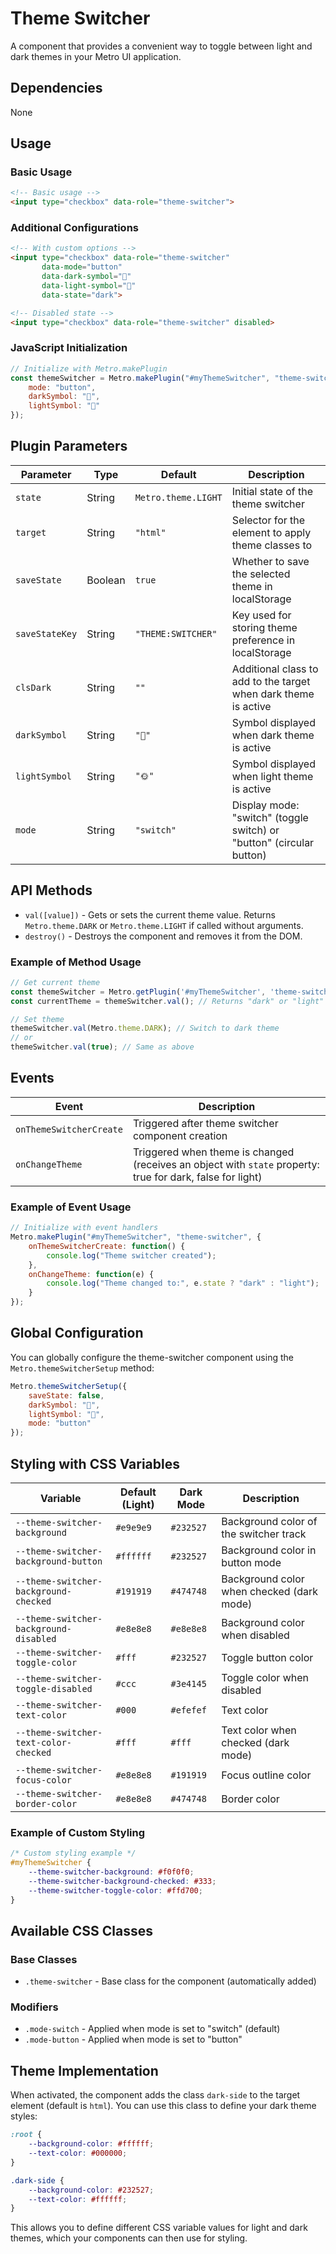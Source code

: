 # Theme Switcher

A component that provides a convenient way to toggle between light and dark themes in your Metro UI application.

## Dependencies

None

## Usage

### Basic Usage

```html
<!-- Basic usage -->
<input type="checkbox" data-role="theme-switcher">
```

### Additional Configurations

```html
<!-- With custom options -->
<input type="checkbox" data-role="theme-switcher" 
       data-mode="button" 
       data-dark-symbol="🌚" 
       data-light-symbol="🌝"
       data-state="dark">

<!-- Disabled state -->
<input type="checkbox" data-role="theme-switcher" disabled>
```

### JavaScript Initialization

```javascript
// Initialize with Metro.makePlugin
const themeSwitcher = Metro.makePlugin("#myThemeSwitcher", "theme-switcher", {
    mode: "button",
    darkSymbol: "🌚",
    lightSymbol: "🌝"
});
```

## Plugin Parameters

| Parameter | Type | Default | Description |
| --------- | ---- | ------- | ----------- |
| `state` | String | `Metro.theme.LIGHT` | Initial state of the theme switcher |
| `target` | String | `"html"` | Selector for the element to apply theme classes to |
| `saveState` | Boolean | `true` | Whether to save the selected theme in localStorage |
| `saveStateKey` | String | `"THEME:SWITCHER"` | Key used for storing theme preference in localStorage |
| `clsDark` | String | `""` | Additional class to add to the target when dark theme is active |
| `darkSymbol` | String | `"🌙"` | Symbol displayed when dark theme is active |
| `lightSymbol` | String | `"🌞"` | Symbol displayed when light theme is active |
| `mode` | String | `"switch"` | Display mode: "switch" (toggle switch) or "button" (circular button) |

## API Methods

+ `val([value])` - Gets or sets the current theme value. Returns `Metro.theme.DARK` or `Metro.theme.LIGHT` if called without arguments.
+ `destroy()` - Destroys the component and removes it from the DOM.

### Example of Method Usage

```javascript
// Get current theme
const themeSwitcher = Metro.getPlugin('#myThemeSwitcher', 'theme-switcher');
const currentTheme = themeSwitcher.val(); // Returns "dark" or "light"

// Set theme
themeSwitcher.val(Metro.theme.DARK); // Switch to dark theme
// or
themeSwitcher.val(true); // Same as above
```

## Events

| Event | Description |
| ----- | ----------- |
| `onThemeSwitcherCreate` | Triggered after theme switcher component creation |
| `onChangeTheme` | Triggered when theme is changed (receives an object with `state` property: true for dark, false for light) |

### Example of Event Usage

```javascript
// Initialize with event handlers
Metro.makePlugin("#myThemeSwitcher", "theme-switcher", {
    onThemeSwitcherCreate: function() {
        console.log("Theme switcher created");
    },
    onChangeTheme: function(e) {
        console.log("Theme changed to:", e.state ? "dark" : "light");
    }
});
```

## Global Configuration

You can globally configure the theme-switcher component using the `Metro.themeSwitcherSetup` method:

```javascript
Metro.themeSwitcherSetup({
    saveState: false,
    darkSymbol: "🌚",
    lightSymbol: "🌝",
    mode: "button"
});
```

## Styling with CSS Variables

| Variable | Default (Light) | Dark Mode | Description |
| -------- | --------------- | --------- | ----------- |
| `--theme-switcher-background` | `#e9e9e9` | `#232527` | Background color of the switcher track |
| `--theme-switcher-background-button` | `#ffffff` | `#232527` | Background color in button mode |
| `--theme-switcher-background-checked` | `#191919` | `#474748` | Background color when checked (dark mode) |
| `--theme-switcher-background-disabled` | `#e8e8e8` | `#e8e8e8` | Background color when disabled |
| `--theme-switcher-toggle-color` | `#fff` | `#232527` | Toggle button color |
| `--theme-switcher-toggle-disabled` | `#ccc` | `#3e4145` | Toggle color when disabled |
| `--theme-switcher-text-color` | `#000` | `#efefef` | Text color |
| `--theme-switcher-text-color-checked` | `#fff` | `#fff` | Text color when checked (dark mode) |
| `--theme-switcher-focus-color` | `#e8e8e8` | `#191919` | Focus outline color |
| `--theme-switcher-border-color` | `#e8e8e8` | `#474748` | Border color |

### Example of Custom Styling

```css
/* Custom styling example */
#myThemeSwitcher {
    --theme-switcher-background: #f0f0f0;
    --theme-switcher-background-checked: #333;
    --theme-switcher-toggle-color: #ffd700;
}
```

## Available CSS Classes

### Base Classes
- `.theme-switcher` - Base class for the component (automatically added)

### Modifiers
- `.mode-switch` - Applied when mode is set to "switch" (default)
- `.mode-button` - Applied when mode is set to "button"

## Theme Implementation

When activated, the component adds the class `dark-side` to the target element (default is `html`). You can use this class to define your dark theme styles:

```css
:root {
    --background-color: #ffffff;
    --text-color: #000000;
}

.dark-side {
    --background-color: #232527;
    --text-color: #ffffff;
}
```

This allows you to define different CSS variable values for light and dark themes, which your components can then use for styling.